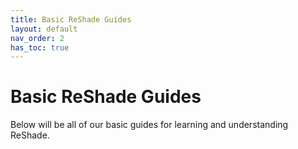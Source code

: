 ```yaml
---
title: Basic ReShade Guides
layout: default
nav_order: 2
has_toc: true
---
```


# Basic ReShade Guides

Below will be all of our basic guides for learning and understanding ReShade.